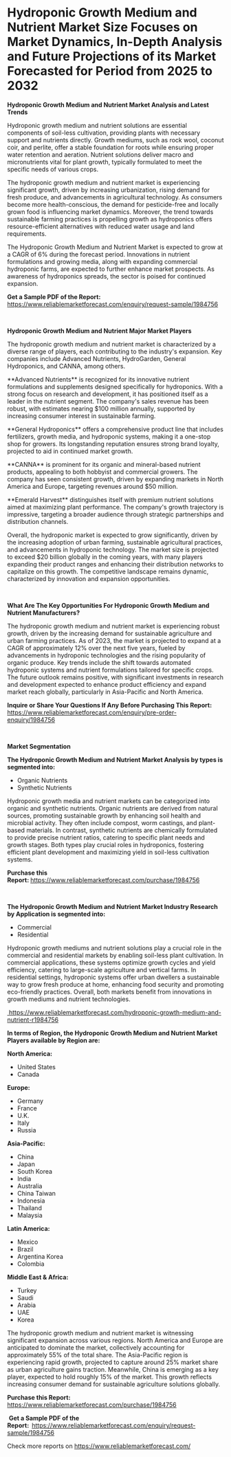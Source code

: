 <p><h1>Hydroponic Growth Medium and Nutrient Market Size Focuses on Market Dynamics, In-Depth Analysis and Future Projections of its Market Forecasted for Period from 2025 to 2032</h1></p><p><strong>Hydroponic Growth Medium and Nutrient Market Analysis and Latest Trends</strong></p>
<p><p>Hydroponic growth medium and nutrient solutions are essential components of soil-less cultivation, providing plants with necessary support and nutrients directly. Growth mediums, such as rock wool, coconut coir, and perlite, offer a stable foundation for roots while ensuring proper water retention and aeration. Nutrient solutions deliver macro and micronutrients vital for plant growth, typically formulated to meet the specific needs of various crops.</p><p>The hydroponic growth medium and nutrient market is experiencing significant growth, driven by increasing urbanization, rising demand for fresh produce, and advancements in agricultural technology. As consumers become more health-conscious, the demand for pesticide-free and locally grown food is influencing market dynamics. Moreover, the trend towards sustainable farming practices is propelling growth as hydroponics offers resource-efficient alternatives with reduced water usage and land requirements.</p><p>The Hydroponic Growth Medium and Nutrient Market is expected to grow at a CAGR of 6% during the forecast period. Innovations in nutrient formulations and growing media, along with expanding commercial hydroponic farms, are expected to further enhance market prospects. As awareness of hydroponics spreads, the sector is poised for continued expansion.</p></p>
<p><strong>Get a Sample PDF of the Report:&nbsp;</strong> <a href="https://www.reliablemarketforecast.com/enquiry/request-sample/1984756?utm_campaign=3091&utm_medium=2&utm_source=Github&utm_content=ia&utm_term=30032025&utm_id=hydroponic-growth-medium-and-nutrient">https://www.reliablemarketforecast.com/enquiry/request-sample/1984756</a></p>
<p>&nbsp;</p>
<p><strong>Hydroponic Growth Medium and Nutrient Major Market Players</strong></p>
<p><p>The hydroponic growth medium and nutrient market is characterized by a diverse range of players, each contributing to the industry's expansion. Key companies include Advanced Nutrients, HydroGarden, General Hydroponics, and CANNA, among others. </p><p>**Advanced Nutrients** is recognized for its innovative nutrient formulations and supplements designed specifically for hydroponics. With a strong focus on research and development, it has positioned itself as a leader in the nutrient segment. The company's sales revenue has been robust, with estimates nearing $100 million annually, supported by increasing consumer interest in sustainable farming.</p><p>**General Hydroponics** offers a comprehensive product line that includes fertilizers, growth media, and hydroponic systems, making it a one-stop shop for growers. Its longstanding reputation ensures strong brand loyalty, projected to aid in continued market growth.</p><p>**CANNA** is prominent for its organic and mineral-based nutrient products, appealing to both hobbyist and commercial growers. The company has seen consistent growth, driven by expanding markets in North America and Europe, targeting revenues around $50 million.</p><p>**Emerald Harvest** distinguishes itself with premium nutrient solutions aimed at maximizing plant performance. The company's growth trajectory is impressive, targeting a broader audience through strategic partnerships and distribution channels.</p><p>Overall, the hydroponic market is expected to grow significantly, driven by the increasing adoption of urban farming, sustainable agricultural practices, and advancements in hydroponic technology. The market size is projected to exceed $20 billion globally in the coming years, with many players expanding their product ranges and enhancing their distribution networks to capitalize on this growth. The competitive landscape remains dynamic, characterized by innovation and expansion opportunities.</p></p>
<p>&nbsp;</p>
<p><strong>What Are The Key Opportunities For Hydroponic Growth Medium and Nutrient Manufacturers?</strong></p>
<p><p>The hydroponic growth medium and nutrient market is experiencing robust growth, driven by the increasing demand for sustainable agriculture and urban farming practices. As of 2023, the market is projected to expand at a CAGR of approximately 12% over the next five years, fueled by advancements in hydroponic technologies and the rising popularity of organic produce. Key trends include the shift towards automated hydroponic systems and nutrient formulations tailored for specific crops. The future outlook remains positive, with significant investments in research and development expected to enhance product efficiency and expand market reach globally, particularly in Asia-Pacific and North America.</p></p>
<p><strong>Inquire or Share Your Questions If Any Before Purchasing This Report:</strong> <a href="https://www.reliablemarketforecast.com/enquiry/pre-order-enquiry/1984756?utm_campaign=3091&utm_medium=2&utm_source=Github&utm_content=ia&utm_term=30032025&utm_id=hydroponic-growth-medium-and-nutrient">https://www.reliablemarketforecast.com/enquiry/pre-order-enquiry/1984756</a></p>
<p>&nbsp;</p>
<p><strong>Market Segmentation</strong></p>
<p><strong>The Hydroponic Growth Medium and Nutrient Market Analysis by types is segmented into:</strong></p>
<p><ul><li>Organic Nutrients</li><li>Synthetic Nutrients</li></ul></p>
<p><p>Hydroponic growth media and nutrient markets can be categorized into organic and synthetic nutrients. Organic nutrients are derived from natural sources, promoting sustainable growth by enhancing soil health and microbial activity. They often include compost, worm castings, and plant-based materials. In contrast, synthetic nutrients are chemically formulated to provide precise nutrient ratios, catering to specific plant needs and growth stages. Both types play crucial roles in hydroponics, fostering efficient plant development and maximizing yield in soil-less cultivation systems.</p></p>
<p><strong>Purchase this Report:&nbsp;</strong><a href="https://www.reliablemarketforecast.com/purchase/1984756?utm_campaign=3091&utm_medium=2&utm_source=Github&utm_content=ia&utm_term=30032025&utm_id=hydroponic-growth-medium-and-nutrient">https://www.reliablemarketforecast.com/purchase/1984756</a></p>
<p>&nbsp;</p>
<p><strong>The Hydroponic Growth Medium and Nutrient Market Industry Research by Application is segmented into:</strong></p>
<p><ul><li>Commercial</li><li>Residential</li></ul></p>
<p><p>Hydroponic growth mediums and nutrient solutions play a crucial role in the commercial and residential markets by enabling soil-less plant cultivation. In commercial applications, these systems optimize growth cycles and yield efficiency, catering to large-scale agriculture and vertical farms. In residential settings, hydroponic systems offer urban dwellers a sustainable way to grow fresh produce at home, enhancing food security and promoting eco-friendly practices. Overall, both markets benefit from innovations in growth mediums and nutrient technologies.</p></p>
<p><a href="https://www.reliablemarketforecast.com/hydroponic-growth-medium-and-nutrient-r1984756?utm_campaign=3091&utm_medium=2&utm_source=Github&utm_content=ia&utm_term=30032025&utm_id=hydroponic-growth-medium-and-nutrient">&nbsp;https://www.reliablemarketforecast.com/hydroponic-growth-medium-and-nutrient-r1984756</a></p>
<p><strong>In terms of Region, the Hydroponic Growth Medium and Nutrient Market Players available by Region are:</strong></p>
<p>
    <p> <strong> North America: </strong>
        <ul>
            <li>United States</li>
            <li>Canada</li>
        </ul>
        </p> 
    <p> <strong> Europe: </strong>
        <ul>
            <li>Germany</li>
            <li>France</li>
            <li>U.K.</li>
            <li>Italy</li>
            <li>Russia</li>
        </ul>
        </p> 
    <p> <strong> Asia-Pacific: </strong>
        <ul>
            <li>China</li>
            <li>Japan</li>
            <li>South Korea</li>
            <li>India</li>
            <li>Australia</li>
            <li>China Taiwan</li>
            <li>Indonesia</li>
            <li>Thailand</li>
            <li>Malaysia</li>
        </ul>
        </p> 
    <p> <strong> Latin America: </strong>
        <ul>
            <li>Mexico</li>
            <li>Brazil</li>
            <li>Argentina Korea</li>
            <li>Colombia</li>
        </ul>
        </p> 
    <p> <strong> Middle East & Africa: </strong>
        <ul>
            <li>Turkey</li>
            <li>Saudi</li>
            <li>Arabia</li>
            <li>UAE</li>
            <li>Korea</li>
        </ul>
    </p>
    </p>
<p><p>The hydroponic growth medium and nutrient market is witnessing significant expansion across various regions. North America and Europe are anticipated to dominate the market, collectively accounting for approximately 55% of the total share. The Asia-Pacific region is experiencing rapid growth, projected to capture around 25% market share as urban agriculture gains traction. Meanwhile, China is emerging as a key player, expected to hold roughly 15% of the market. This growth reflects increasing consumer demand for sustainable agriculture solutions globally.</p></p>
<p><strong>Purchase this Report: </strong><a href="https://www.reliablemarketforecast.com/purchase/1984756?utm_campaign=3091&utm_medium=2&utm_source=Github&utm_content=ia&utm_term=30032025&utm_id=hydroponic-growth-medium-and-nutrient">https://www.reliablemarketforecast.com/purchase/1984756</a></p>
<p>&nbsp;<strong>Get a Sample PDF of the Report:&nbsp;&nbsp;</strong><a href="https://www.reliablemarketforecast.com/enquiry/request-sample/1984756?utm_campaign=3091&utm_medium=2&utm_source=Github&utm_content=ia&utm_term=30032025&utm_id=hydroponic-growth-medium-and-nutrient">https://www.reliablemarketforecast.com/enquiry/request-sample/1984756</a></p>
<p><strong></strong></p>
<p>Check more reports on <a href="https://www.reliablemarketforecast.com/?utm_campaign=3091&utm_medium=2&utm_source=Github&utm_content=ia&utm_term=30032025&utm_id=hydroponic-growth-medium-and-nutrient">https://www.reliablemarketforecast.com/</a></p>